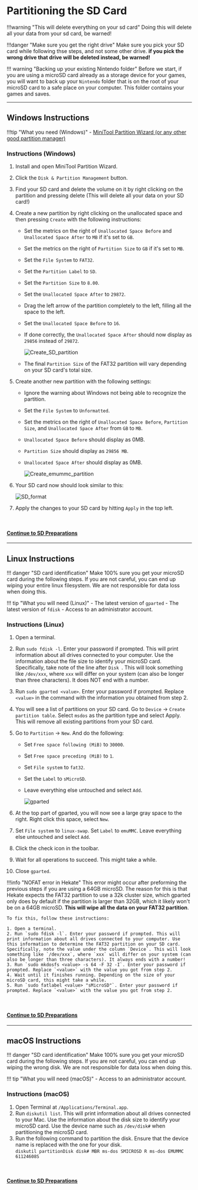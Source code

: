 # Partitioning the SD Card 

!!!warning "This will delete everything on your sd card"
	Doing this will delete all your data from your sd card, be warned!

!!!danger "Make sure you get the right drive"
	Make sure you pick your SD card while following thse steps, and not some other drive. **if you pick the wrong drive that drive will be deleted instead, be warned!** 

!!! warning "Backing up your existing Nintendo folder"
	Before we start, if you are using a microSD card already as a storage device for your games, you will want to back up your `Nintendo` folder that is on the root of your microSD card to a safe place on your computer. This folder contains your games and saves.

-----

## Windows Instructions

!!!tip "What you need (Windows)"
	- [MiniTool Partition Wizard (or any other good partition manager)](https://www.partitionwizard.com/download/v11/pw11-free.exe)


### Instructions (Windows)

1. Install and open MiniTool Partition Wizard.
2. Click the `Disk & Partition Management` button.
3. Find your SD card and delete the volume on it by right clicking on the partition and pressing delete (This will delete all your data on your SD card!)
4. Create a new partition by right clicking on the unallocated space and then pressing `Create` with the following instructions:
	- Set the metrics on the right of `Unallocated Space Before` and `Unallocated Space After` to `MB` if it's set to `GB`.
	- Set the metrics on the right of `Partition Size` to `GB` if it's set to `MB`.
	- Set the `File System` to `FAT32`.
	- Set the `Partition Label` to `SD`.
	- Set the `Partition Size` to `8.00`.
	- Set the `Unallocated Space After` to `29872`.
	- Drag the left arrow of the partition completely to the left, filling all the space to the left.
	- Set the `Unallocated Space Before` to `16`.
	- If done correctly, the `Unallocated Space After` should now display as `29856` instead of `29872`.

		![Create_SD_partition](../img/minitool1.png)



	- The final `Partition Size` of the FAT32 partition will vary depending on your SD card's total size.

5. Create another new partition with the following settings:
	- Ignore the warning about Windows not being able to recognize the partition.
	- Set the `File System` to `Unformatted`.
	- Set the metrics on the right of `Unallocated Space Before`, `Partition Size`, and `Unallocated Space After` from `GB` to `MB`.
	- `Unallocated Space Before` should display as 0MB.
	- `Partition Size` should display as `29856 MB`.
	- `Unallocated Space After` should display as 0MB.


		![Create_emummc_partition](../img/minitool2.png)


6. Your SD card now should look similar to this:
   
	![SD_format](../img/emummc_final_minitool.png)

7. Apply the changes to your SD card by hitting `Apply` in the top left.

&nbsp;

#### [Continue to SD Preparations <i class="fa fa-arrow-circle-right fa-lg"></i>](sd_preparation.md)

-----
## Linux Instructions

!!! danger "SD card identification"
	Make 100% sure you get your microSD card during the following steps. If you are not careful, you can end up wiping your entire linux filesystem. We are not responsible for data loss when doing this.

!!! tip "What you will need (Linux)"
    - The latest version of `gparted`
    - The latest version of `fdisk`
	- Access to an administrator account.

### Instructions (Linux)

1. Open a terminal.
2. Run `sudo fdisk -l`. Enter your password if prompted. This will print information about all drives connected to your computer. Use the information about the file size to identify your microSD card. Specifically, take note of the line after `Disk `. This will look something like `/dev/xxx`, where `xxx` will differ on your system (can also be longer than three characters). It does NOT end with a number.
3. Run `sudo gparted <value>`. Enter your password if prompted. Replace `<value>` in the command with the information you obtained from step 2.
4. You will see a list of partitions on your SD card. Go to `Device` -> `Create partition table`. Select `msdos` as the partition type and select Apply. This will remove all existing partitions from your SD card.
5. Go to `Partition` -> `New`. And do the following:
    - Set `Free space following (MiB)` to `30000`. 
    - Set `Free space preceding (MiB)` to `1`. 
    - Set `File system` to `fat32`. 
    - Set the `Label` to `sMicroSD`. 
    - Leave everything else untouched and select `Add`.

		![gparted](../img/gparted.png)

1. At the top part of gparted, you will now see a large gray space to the right. Right click this space, select `New`.
2. Set `File system` to `linux-swap`. Set `Label` to `emuMMC`. Leave everything else untouched and select `Add`.
3. Click the check icon in the toolbar.
4.  Wait for all operations to succeed. This might take a while.
5.  Close `gparted`.

!!!info "NOFAT error in Hekate"
	This error might occur after preforming the previous steps if you are using a 64GB microSD. The reason for this is that Hekate expects the FAT32 partition to use a 32k cluster size, which gparted only does by default if the partition is larger than 32GB, which it likely won't be on a 64GB microSD. **This will wipe all the data on your FAT32 partition**.

	To fix this, follow these instructions:

	1. Open a terminal.
	2. Run `sudo fdisk -l`. Enter your password if prompted. This will print information about all drives connected to your computer. Use this information to determine the FAT32 partition on your SD card. Specifically, note the value under the column `Device`. This will look something like `/dev/xxx`, where `xxx` will differ on your system (can also be longer than three characters). It always ends with a number!
	3. Run `sudo mkdosfs <value> -s 64 -F 32 -I`. Enter your password if prompted. Replace `<value>` with the value you got from step 2.
	4. Wait until it finishes running. Depending on the size of your microSD card, this might take a while.
	5. Run `sudo fatlabel <value> "sMicroSD"`. Enter your password if prompted. Replace `<value>` with the value you got from step 2.

&nbsp;

#### [Continue to SD Preparations <i class="fa fa-arrow-circle-right fa-lg"></i>](sd_preparation.md)

-----
## macOS Instructions

!!! danger "SD card identification"
	Make 100% sure you get your microSD card during the following steps. If you are not careful, you can end up wiping the wrong disk. We are not responsible for data loss when doing this.

!!! tip "What you will need (macOS)"
    - Access to an administrator account.

### Instructions (macOS)

1. Open Terminal at `/Applications/Terminal.app`.
2. Run `diskutil list`. This will print information about all drives connected to your Mac. Use the information about the disk size to identify your microSD card. Use the device name such as `/dev/disk#` when partitioning the microSD card.
3. Run the following command to partition the disk. Ensure that the device name is replaced with the one for your disk.  
`diskutil partitionDisk disk# MBR ms-dos SMICROSD R ms-dos EMUMMC 61124608S`

&nbsp;

#### [Continue to SD Preparations <i class="fa fa-arrow-circle-right fa-lg"></i>](sd_preparation.md)

